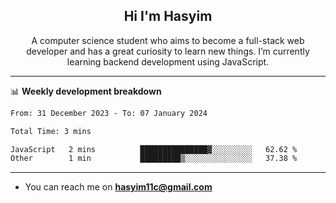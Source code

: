 <h2 align="center">Hi I'm Hasyim</h2>

<p align="center">A computer science student who aims to become a full-stack web developer and has a great curiosity to learn new things. I’m currently learning backend development using JavaScript.</p>

<!--![Anurag's GitHub stats](https://github-readme-stats-one-pink-11.vercel.app/api?username=hasyimashari&show_icons=true&theme=transparent&hide=contribs,prs)-->

---

📊 **Weekly development breakdown**

<!--START_SECTION:waka-->

```txt
From: 31 December 2023 - To: 07 January 2024

Total Time: 3 mins

JavaScript   2 mins          ███████████████▓░░░░░░░░░   62.62 %
Other        1 min           █████████▒░░░░░░░░░░░░░░░   37.38 %
```

<!--END_SECTION:waka-->

---

- You can reach me on **hasyim11c@gmail.com**
